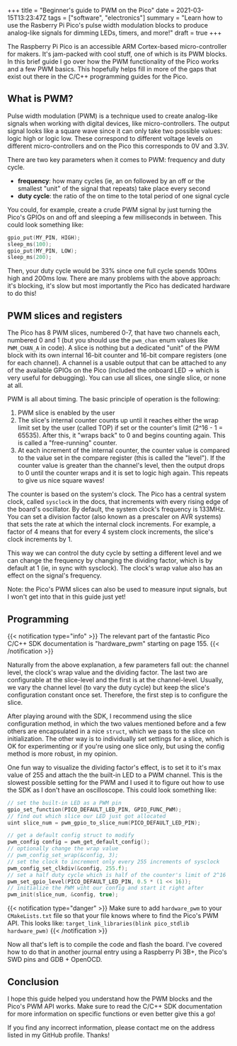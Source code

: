 +++
title = "Beginner's guide to PWM on the Pico"
date = 2021-03-15T13:23:47Z
tags = ["software", "electronics"]
summary = "Learn how to use the Rasberry Pi Pico's pulse width modulation blocks to produce analog-like signals for dimming LEDs, timers, and more!"
draft = true
+++

The Raspberry Pi Pico is an accessible ARM Cortex-based micro-controller for makers. It's jam-packed with cool stuff, one of which is its PWM blocks. In this brief guide I go over how the PWM functionality of the Pico works and a few PWM basics. This hopefully helps fill in more of the gaps that exist out there in the C/C++ programming guides for the Pico.

## What is PWM?

Pulse width modulation (PWM) is a technique used to create analog-like signals when working with digital devices, like micro-controllers. The output signal looks like a square wave since it can only take two possible values: logic high or logic low. These correspond to different voltage levels on different micro-controllers and on the Pico this corresponds to 0V and 3.3V.

There are two key parameters when it comes to PWM: frequency and duty cycle.

* **frequency**: how many cycles (ie, an on followed by an off or the smallest "unit" of the signal that repeats) take place every second
* **duty cycle**: the ratio of the on time to the total period of one signal cycle

You could, for example, create a crude PWM signal by just turning the Pico's GPIOs on and off and sleeping a few milliseconds in between. This could look something like:

```C
gpio_put(MY_PIN, HIGH);
sleep_ms(100);
gpio_put(MY_PIN, LOW);
sleep_ms(200);
```

Then, your duty cycle would be 33% since one full cycle spends 100ms high and 200ms low. There are many problems with the above approach: it's blocking, it's slow but most importantly the Pico has dedicated hardware to do this!

## PWM slices and registers

The Pico has 8 PWM slices, numbered 0-7, that have two channels each, numbered 0 and 1 (but you should use the `pwm_chan` enum values like `PWM_CHAN_A` in code). A slice is nothing but a dedicated "unit" of the PWM block with its own internal 16-bit counter and 16-bit compare registers (one for each channel). A channel is a usable output that can be attached to any of the available GPIOs on the Pico (included the onboard LED -> which is very useful for debugging). You can use all slices, one single slice, or none at all.

PWM is all about timing. The basic principle of operation is the following:

1. PWM slice is enabled by the user
2. The slice's internal counter counts up until it reaches either the wrap limit set by the user (called TOP) if set or the counter's limit (2^16 - 1 = 65535). After this, it "wraps back" to 0 and begins counting again. This is called a "free-running" counter.
3. At each increment of the internal counter, the counter value is compared to the value set in the compare register (this is called the "level"). If the counter value is greater than the channel's level, then the output drops to 0 until the counter wraps and it is set to logic high again. This repeats to give us nice square waves!

The counter is based on the system's clock. The Pico has a central system clock, called `sysclock` in the docs, that increments with every rising edge of the board's oscillator. By default, the system clock's frequency is 133MHz. You can set a division factor (also known as a prescaler on AVR systems) that sets the rate at which the internal clock increments. For example, a factor of 4 means that for every 4 system clock increments, the slice's clock increments by 1.

This way we can control the duty cycle by setting a different level and we can change the frequency by changing the dividing factor, which is by default at 1 (ie, in sync with sysclock). The clock's wrap value also has an effect on the signal's frequency.

Note: the Pico's PWM slices can also be used to measure input signals, but I won't get into that in this guide just yet!

## Programming

{{< notification type="info" >}}
The relevant part of the fantastic Pico C/C++ SDK documentation is "hardware_pwm" starting on page 155.
{{< /notification >}}

Naturally from the above explanation, a few parameters fall out: the channel level, the clock's wrap value and the dividing factor. The last two are configurable at the slice-level and the first is at the channel-level. Usually, we vary the channel level (to vary the duty cycle) but keep the slice's configuration constant once set. Therefore, the first step is to configure the slice.

After playing around with the SDK, I recommend using the slice configuration method, in which the two values mentioned before and a few others are encapsulated in a nice `struct`, which we pass to the slice on initialization. The other way is to individually set settings for a slice, which is OK for experimenting or if you're using one slice only, but using the config method is more robust, in my opinion.

One fun way to visualize the dividing factor's effect, is to set it to it's max value of 255 and attach the the built-in LED to a PWM channel. This is the slowest possible setting for the PWM and I used it to figure out how to use the SDK as I don't have an oscilloscope. This could look something like:

```C
// set the built-in LED as a PWM pin
gpio_set_function(PICO_DEFAULT_LED_PIN, GPIO_FUNC_PWM);
// find out which slice our LED just got allocated
uint slice_num = pwm_gpio_to_slice_num(PICO_DEFAULT_LED_PIN);

// get a default config struct to modify
pwm_config config = pwm_get_default_config();
// optionally change the wrap value
// pwm_config_set_wrap(&config, 3);
// set the clock to increment only every 255 increments of sysclock
pwm_config_set_clkdiv(&config, 255.f);
// set a half duty cycle which is half of the counter's limit of 2^16
pwm_set_gpio_level(PICO_DEFAULT_LED_PIN, 0.5 * (1 << 16));
// initialize the PWM wiht our config and start it right after
pwm_init(slice_num, &config, true);
```

{{< notification type="danger" >}}
Make sure to add `hardware_pwm` to your `CMakeLists.txt` file so that your file knows where to find the Pico's PWM API. This looks like: `target_link_libraries(blink pico_stdlib hardware_pwm)`
{{< /notification >}}

Now all that's left is to compile the code and flash the board. I've covered how to do that in another journal entry using a Raspberry Pi 3B+, the Pico's SWD pins and GDB + OpenOCD.

## Conclusion

I hope this guide helped you understand how the PWM blocks and the Pico's PWM API works. Make sure to read the C/C++ SDK documentation for more information on specific functions or even better give this a go!

If you find any incorrect information, please contact me on the address listed in my GitHub profile. Thanks!